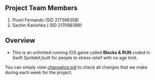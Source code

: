 
## Project Team Members 

1. Piumi Fernando (SID 217396358)
2. Sachin Kanishka ( SID 217088389) 

## Overview 

- This is an unlimited running IOS  game called **Blocks & RUN** coded in Swift Spritekit,built for people to stress relief with no age limit.


You can simply view [changelog.md](https://github.com/pwarnaku/SIT305-Project/blob/master/Changedlog.md) to check all changes that we make during each week for the project. 
